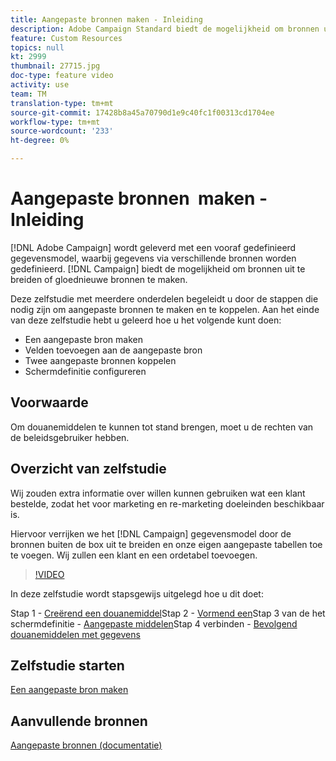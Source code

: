 ```yaml
---
title: Aangepaste bronnen maken - Inleiding
description: Adobe Campaign Standard biedt de mogelijkheid om bronnen uit te breiden of gloednieuwe bronnen te maken. Deze zelfstudie met meerdere onderdelen begeleidt u door de stappen die nodig zijn om aangepaste bronnen te maken en te koppelen.
feature: Custom Resources
topics: null
kt: 2999
thumbnail: 27715.jpg
doc-type: feature video
activity: use
team: TM
translation-type: tm+mt
source-git-commit: 17428b8a45a70790d1e9c40fc1f00313cd1704ee
workflow-type: tm+mt
source-wordcount: '233'
ht-degree: 0%

---
```



# Aangepaste bronnen &#x200B; maken - Inleiding

[!DNL Adobe Campaign] wordt geleverd met een vooraf gedefinieerd gegevensmodel, waarbij gegevens via verschillende bronnen worden gedefinieerd. [!DNL Campaign] biedt de mogelijkheid om bronnen uit te breiden of gloednieuwe bronnen te maken.

Deze zelfstudie met meerdere onderdelen begeleidt u door de stappen die nodig zijn om aangepaste bronnen te maken en te koppelen. Aan het einde van deze zelfstudie hebt u geleerd hoe u het volgende kunt doen:

* Een aangepaste bron maken
* Velden toevoegen aan de aangepaste bron
* Twee aangepaste bronnen koppelen
* Schermdefinitie configureren

## Voorwaarde

Om douanemiddelen te kunnen tot stand brengen, moet u de rechten van de beleidsgebruiker hebben.

## Overzicht van zelfstudie

Wij zouden extra informatie over willen kunnen gebruiken wat een klant bestelde, zodat het voor marketing en re-marketing doeleinden beschikbaar is.

Hiervoor verrijken we het [!DNL Campaign] gegevensmodel door de bronnen buiten de box uit te breiden en onze eigen aangepaste tabellen toe te voegen. Wij zullen een klant en een ordetabel toevoegen.

>[!VIDEO](https://video.tv.adobe.com/v/27715?quality=9)

In deze zelfstudie wordt stapsgewijs uitgelegd hoe u dit doet:

Stap 1 - [Creërend een douanemiddel](./creating-a-custom-resource.md)Stap 2 - [Vormend een](./configuring-a-screen-definition-for-a-custom-resource.md)Stap 3 van de het schermdefinitie - [Aangepaste middelen](./linking-custom-resources.md)Stap 4 verbinden - [Bevolgend douanemiddelen met gegevens](./populate-custom-resources-with-data.md)

## Zelfstudie starten

[Een aangepaste bron maken](./creating-a-custom-resource.md)

## Aanvullende bronnen

[Aangepaste bronnen (documentatie)](https://experienceleague.adobe.com/docs/campaign-standard/using/working-with-apis/global-concepts/custom-resources.html)
